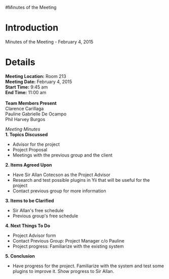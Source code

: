 #Minutes of the Meeting

# Introduction #

Minutes of the Meeting - February 4, 2015


# Details #

**Meeting Location:** Room 213<br>
<b>Meeting Date:</b> February 4, 2015<br>
<b>Start Time:</b> 9:45 am<br>
<b>End Time:</b> 11:00 am<br><br>
<b>Team Members Present</b><br>
Clarence Carillaga<br>
Pauline Gabrielle De Ocampo<br>
Phil Harvey Burgos<br>

<i>Meeting Minutes</i><br>
<b>1. Topics Discussed</b><br>
- Advisor for the project<br>
- Project Proposal<br>
- Meetings with the previous group and the client<br>

<b>2. Items Agreed Upon</b><br>
- Have Sir Allan Cotecson as the Project Advisor<br>
- Research and test possible plugins in Yii that will be useful for the project<br>
- Contact previous group for more information<br>

<b>3. Items to be Clarified</b><br>
- Sir Allan's free schedule<br>
- Previous group's free schedule<br>

<b>4. Next Things To Do</b><br>
- Project Advisor form<br>
- Contact Previous Group: Project Manager c/o Pauline<br>
- Project progress: Familiarize with the existing system<br>

<b>5. Conclusion</b><br>
- Have progress for the project. Familiarize with the system and test some plugins to improve it. Show progress to Sir Allan.
